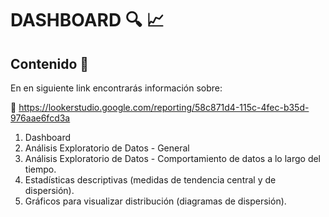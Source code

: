 # DASHBOARD :mag: :chart_with_upwards_trend:

## Contenido :dart:

En en siguiente link encontrarás información sobre:

:link: https://lookerstudio.google.com/reporting/58c871d4-115c-4fec-b35d-976aae6fcd3a

1. Dashboard
2. Análisis Exploratorio de Datos - General
3. Análisis Exploratorio de Datos - Comportamiento de datos a lo largo del tiempo.
4. Estadísticas descriptivas (medidas de tendencia central y de dispersión).
5. Gráficos para visualizar distribución (diagramas de dispersión).
